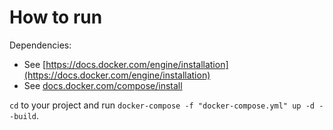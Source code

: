 # How to run #

Dependencies:

* See [https://docs.docker.com/engine/installation](https://docs.docker.com/engine/installation)
* See [docs.docker.com/compose/install](https://docs.docker.com/compose/install/)

`cd` to your project and run `docker-compose -f "docker-compose.yml" up -d --build`.
